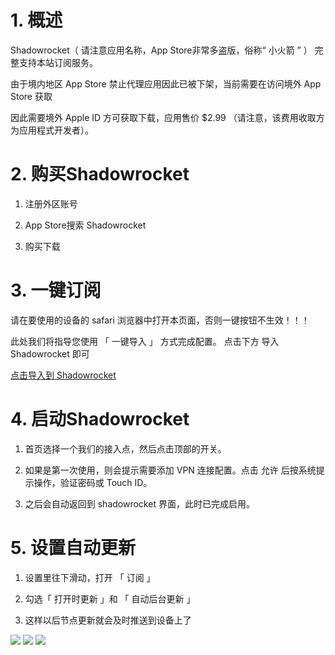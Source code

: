 
# 1. 概述

Shadowrocket（ 请注意应用名称，App Store非常多盗版，俗称“ 小火箭 ” ）
完整支持本站订阅服务。

由于境内地区 App Store 禁止代理应用因此已被下架，当前需要在访问境外 App Store 获取

因此需要境外 Apple ID 方可获取下载，应用售价 $2.99 （请注意，该费用收取方为应用程式开发者）。


# 2. 购买Shadowrocket

1. 注册外区账号
   
2. App Store搜索 Shadowrocket

3. 购买下载

# 3. 一键订阅

请在要使用的设备的 safari 浏览器中打开本页面，否则一键按钮不生效！！！ 

此处我们将指导您使用 「 一键导入 」 方式完成配置。
点击下方 导入Shadowrocket 即可

[点击导入到 Shadowrocket ](shadowrocket://add/sub://aHR0cHM6Ly9zdWIud2FsbGxlc3MuY2xvdWQvYXBpL3YxL2NsaWVudC9zdWJzY3JpYmU_dG9rZW49YTUxMzdmMWVkNDY1MjMzNGM0NjVlNTU5ZjExY2ViNWQ?remark=Wallless)


# 4. 启动Shadowrocket
1. 首页选择一个我们的接入点，然后点击顶部的开关。

2. 如果是第一次使用，则会提示需要添加 VPN 连接配置。点击 允许 后按系统提示操作，验证密码或 Touch ID。

3. 之后会自动返回到 shadowrocket 界面，此时已完成启用。


# 5. 设置自动更新

1. 设置里往下滑动，打开 「 订阅 」

2. 勾选「 打开时更新 」和 「 自动后台更新 」

3. 这样以后节点更新就会及时推送到设备上了

![](https://pic.233.mx/images/2021/05/06/Q3vbCUonX725fDJ.jpg)
![](https://pic.233.mx/images/2021/05/06/z18LkueDMQGTcPr.jpg)
![](https://pic.233.mx/images/2021/05/06/MuCyoDBUvFKhHYw.jpg)


